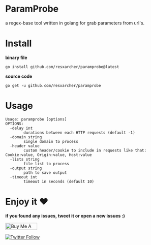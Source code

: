 # ParamProbe
a regex-base tool written in golang for grab parameters from url's.
# Install
**binary file**

``go install github.com/resxarcher/paramprobe@latest``

**source code**

``go get -u github.com/resxarcher/paramprobe``
# Usage
```
Usage: paramprobe [options]
OPTIONS:
  -delay int
    	durations between each HTTP requests (default -1)
  -domain string
    	single domain to process
  -header value
    	custom header/cookie to include in requests like that: Cookie:value, Origin:value, Host:value
  -lists string
    	file list to process
  -output string
    	path to save output
  -timeout int
    	timeout in seconds (default 10)
```
# Enjoy it ❤️
**if you found any issues, tweet it or open a new issues :)**

<a href="https://www.buymeacoffee.com/resxarcher" target="_blank"><img src="https://cdn.buymeacoffee.com/buttons/v2/default-violet.png" alt="Buy Me A Coffee" style="height: 22px !important;width: 100px !important;" ></a> 

[![Twitter Follow](https://img.shields.io/twitter/follow/resxarcher?style=social)](https://twitter.com/resxarcher)
